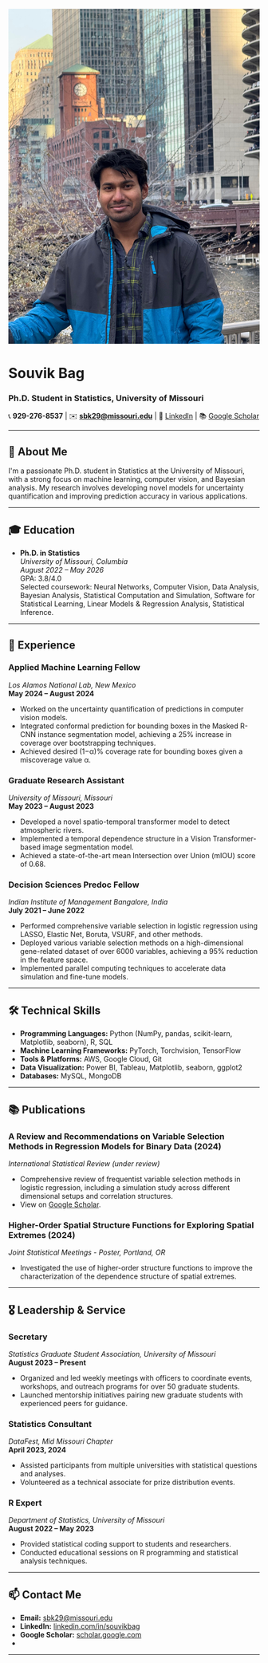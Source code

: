 ![Profile Picture](profile.jpeg)




# Souvik Bag  
### Ph.D. Student in Statistics, University of Missouri  
📞 **929-276-8537** | ✉️ **[sbk29@missouri.edu](mailto:sbk29@missouri.edu)** | 🔗 [LinkedIn](https://www.linkedin.com/in/souvikbag/) | 📚 [Google Scholar](https://scholar.google.com/citations?view_op=view_citation&hl=en&user=mJQ9QmgAAAAJ&citation_for_view=mJQ9QmgAAAAJ:u5HHmVD_uO8C)

---

## 🚀 **About Me**
I'm a passionate Ph.D. student in Statistics at the University of Missouri, with a strong focus on machine learning, computer vision, and Bayesian analysis. My research involves developing novel models for uncertainty quantification and improving prediction accuracy in various applications.

---

## 🎓 **Education**
- **Ph.D. in Statistics**  
  *University of Missouri, Columbia*  
  *August 2022 – May 2026*  
  GPA: 3.8/4.0  
  Selected coursework: Neural Networks, Computer Vision, Data Analysis, Bayesian Analysis, Statistical Computation and Simulation, Software for Statistical Learning, Linear Models & Regression Analysis, Statistical Inference.

---

## 💼 **Experience**
### **Applied Machine Learning Fellow**  
*Los Alamos National Lab, New Mexico*  
**May 2024 – August 2024**
- Worked on the uncertainty quantification of predictions in computer vision models.
- Integrated conformal prediction for bounding boxes in the Masked R-CNN instance segmentation model, achieving a 25% increase in coverage over bootstrapping techniques.
- Achieved desired (1−α)% coverage rate for bounding boxes given a miscoverage value α.

### **Graduate Research Assistant**  
*University of Missouri, Missouri*  
**May 2023 – August 2023**
- Developed a novel spatio-temporal transformer model to detect atmospheric rivers.
- Implemented a temporal dependence structure in a Vision Transformer-based image segmentation model.
- Achieved a state-of-the-art mean Intersection over Union (mIOU) score of 0.68.

### **Decision Sciences Predoc Fellow**  
*Indian Institute of Management Bangalore, India*  
**July 2021 – June 2022**
- Performed comprehensive variable selection in logistic regression using LASSO, Elastic Net, Boruta, VSURF, and other methods.
- Deployed various variable selection methods on a high-dimensional gene-related dataset of over 6000 variables, achieving a 95% reduction in the feature space.
- Implemented parallel computing techniques to accelerate data simulation and fine-tune models.

---

## 🛠 **Technical Skills**
- **Programming Languages:** Python (NumPy, pandas, scikit-learn, Matplotlib, seaborn), R, SQL
- **Machine Learning Frameworks:** PyTorch, Torchvision, TensorFlow
- **Tools & Platforms:** AWS, Google Cloud, Git
- **Data Visualization:** Power BI, Tableau, Matplotlib, seaborn, ggplot2
- **Databases:** MySQL, MongoDB

---

## 📚 **Publications**
### **A Review and Recommendations on Variable Selection Methods in Regression Models for Binary Data** (2024)  
*International Statistical Review (under review)*  
- Comprehensive review of frequentist variable selection methods in logistic regression, including a simulation study across different dimensional setups and correlation structures.
- View on [Google Scholar](https://scholar.google.com/citations?view_op=view_citation&hl=en&user=mJQ9QmgAAAAJ&citation_for_view=mJQ9QmgAAAAJ:u5HHmVD_uO8C).

### **Higher-Order Spatial Structure Functions for Exploring Spatial Extremes** (2024)  
*Joint Statistical Meetings - Poster, Portland, OR*  
- Investigated the use of higher-order structure functions to improve the characterization of the dependence structure of spatial extremes.

---

## 🎖 **Leadership & Service**
### **Secretary**  
*Statistics Graduate Student Association, University of Missouri*  
**August 2023 – Present**
- Organized and led weekly meetings with officers to coordinate events, workshops, and outreach programs for over 50 graduate students.
- Launched mentorship initiatives pairing new graduate students with experienced peers for guidance.

### **Statistics Consultant**  
*DataFest, Mid Missouri Chapter*  
**April 2023, 2024**
- Assisted participants from multiple universities with statistical questions and analyses.
- Volunteered as a technical associate for prize distribution events.

### **R Expert**  
*Department of Statistics, University of Missouri*  
**August 2022 – May 2023**
- Provided statistical coding support to students and researchers.
- Conducted educational sessions on R programming and statistical analysis techniques.

---

## 📫 **Contact Me**
- **Email:** [sbk29@missouri.edu](mailto:sbk29@missouri.edu)
- **LinkedIn:** [linkedin.com/in/souvikbag](https://www.linkedin.com/in/souvikbag/)
- **Google Scholar:** [scholar.google.com](https://scholar.google.com/citations?view_op=view_citation&hl=en&user=mJQ9QmgAAAAJ&citation_for_view=mJQ9QmgAAAAJ:u5HHmVD_uO8C)
- 
---

